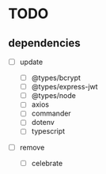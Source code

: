 # TODO

## dependencies

- [ ] update

  - [ ] @types/bcrypt
  - [ ] @types/express-jwt
  - [ ] @types/node
  - [ ] axios
  - [ ] commander
  - [ ] dotenv
  - [ ] typescript

- [ ] remove
  - [ ] celebrate
